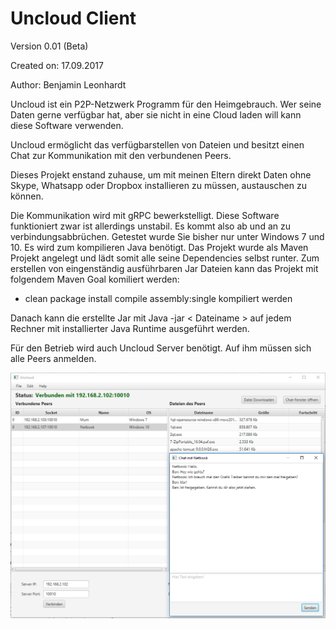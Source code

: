 
# Uncloud Client

Version 0.01 (Beta)

Created on: 17.09.2017 

Author: Benjamin Leonhardt 


Uncloud ist ein P2P-Netzwerk Programm für den Heimgebrauch.
Wer seine Daten gerne verfügbar hat, aber sie nicht in eine 
Cloud laden will kann diese Software verwenden.

Uncloud ermöglicht das verfügbarstellen von Dateien und besitzt
einen Chat zur Kommunikation mit den verbundenen Peers.

Dieses Projekt enstand zuhause, um mit meinen Eltern direkt 
Daten ohne Skype, Whatsapp oder Dropbox installieren zu müssen,
austauschen zu können.

Die Kommunikation wird mit gRPC bewerkstelligt. Diese Software
funktioniert zwar ist allerdings unstabil. Es kommt also ab und 
an zu verbindungsabbrüchen. Getestet wurde Sie bisher nur unter
Windows 7 und 10. Es wird zum kompilieren Java benötigt. Das
Projekt wurde als Maven Projekt angelegt und lädt somit alle seine
Dependencies selbst runter. Zum erstellen von eingenständig 
ausführbaren Jar Dateien kann das Projekt mit folgendem Maven Goal
komiliert werden:
* clean package install compile assembly:single kompiliert werden

Danach kann die erstellte Jar mit Java -jar < Dateiname > auf jedem
Rechner mit installierter Java Runtime ausgeführt werden.

Für den Betrieb wird auch Uncloud Server benötigt. Auf ihm müssen
sich alle Peers anmelden.

![Uncloud Server](./Bilder/Uncloud.PNG "Uncloud Client")  